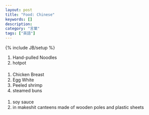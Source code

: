 ```yaml
---
layout: post
title: "Food: Chinese"
keywords: []
description: 
category: "言葉"
tags: ["英語"]
---
```

{% include JB/setup %}

1. Hand-pulled Noodles
2. hotpot



####
1. Chicken Breast
2. Egg White
3. Peeled shrimp
4. steamed buns


####
1. soy sauce
2. in makeshit canteens made of wooden poles and plastic sheets

